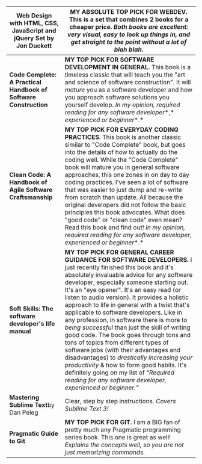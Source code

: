 | **Web Design with HTML, CSS, JavaScript and jQuery Set** by Jon Duckett | **MY ABSOLUTE TOP PICK FOR WEBDEV.** This is a set that combines 2 books for a cheaper price. *Both books are excellent: very visual, easy to look up things in, and get straight to the point without a lot of blah blah.* |
| ------------------------------------------------------------ | ------------------------------------------------------------ |
| **Code Complete: A Practical Handbook of Software Construction** | **MY TOP PICK FOR SOFTWARE DEVELOPMENT IN GENERAL.** This book is a timeless classic that will teach you the "art and science of software construction". It will *mature* you as a software developer and how you approach software solutions you yourself develop. *In my opinion, required reading for any software developer**,* *experienced or beginner**.* |
| **Clean Code: A Handbook of Agile Software Craftsmanship**   | **MY TOP PICK FOR EVERYDAY CODING PRACTICES.** This book is another classic similar to "Code Complete" book, but goes into the details of how to actually do the coding well. While the "Code Complete" book will mature you in general software approaches, this one zones in on day to day coding practices. I've seen a lot of software that was easier to just dump and re-write from scratch than update. All because the original developers did not follow the basic principles this book advocates. What does "good code" or "clean code" even mean? Read this book and find out! *In my opinion, required reading for any software developer,* *experienced or beginner**.* |
| **Soft Skills: The software developer's life manual**        | **MY TOP PICK FOR GENERAL CAREER GUIDANCE FOR SOFTWARE DEVELOPERS.** I just recently finished this book and it's absolutely invaluable advice for any software developer, especially someone starting out. It's an "eye opener". It's an easy read (or listen to audio version). It provides a holistic approach to life in general with a twist that's applicable to software developers. Like in any profession, in software there is more to *being successful* than just the skill of writing good code. The book goes through tons and tons of topics from different types of software jobs (with their advantages and disadvantages) to *drastically increasing your productivity* & how to form good habits. It's definitely going on my list of *"Required reading for any software developer, experienced or beginner."* |
| **Mastering Sublime Text**by Dan Peleg                       | Clear, step by step instructions. *Covers Sublime Text 3!*   |
| **Pragmatic Guide to Git**                                   | **MY TOP PICK FOR GIT.** I am a BIG fan of pretty much any Pragmatic programming series book. This one is great as well! *Explains the concepts well, so you are not just memorizing commands.* |

